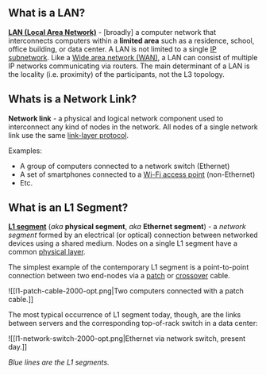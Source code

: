 ## What is a LAN?

[**LAN (Local Area Network)**](https://en.wikipedia.org/wiki/Local_area_network) - [broadly] a computer network that interconnects computers within a **limited area** such as a residence, school, office building, or data center. A LAN is not limited to a single [IP subnetwork](https://labs.iximiuz.com/courses/computer-networking-fundamentals/from-lan-to-vxlan#L3-segment). Like a [Wide area network (WAN)](https://en.wikipedia.org/wiki/Wide_area_network), a LAN can consist of multiple IP networks communicating via routers. The main determinant of a LAN is the locality (i.e. proximity) of the participants, not the L3 topology.

## Whats is a Network Link?

**Network link** - a physical and logical network component used to interconnect any kind of nodes in the network. All nodes of a single network link use the same [link-layer protocol](https://en.wikipedia.org/wiki/Link_layer).

Examples:

- A group of computers connected to a network switch (Ethernet)
- A set of smartphones connected to a [Wi-Fi access point](https://en.wikipedia.org/wiki/Wireless_access_point) (non-Ethernet)
- Etc.

## What is an L1 Segment?

[**L1 segment**](https://en.wikipedia.org/wiki/Network_segment#Ethernet) (*aka* **physical segment**, *aka* **Ethernet segment**) - a *network segment* formed by an electrical (or optical) connection between networked devices using a shared medium. Nodes on a single L1 segment have a common [physical layer](https://en.wikipedia.org/wiki/Physical_layer).

The simplest example of the contemporary L1 segment is a point-to-point connection between two end-nodes via a [patch](https://en.wikipedia.org/wiki/Patch_cable) or [crossover](https://en.wikipedia.org/wiki/Ethernet_crossover_cable) cable.

![[l1-patch-cable-2000-opt.png|Two computers connected with a patch cable.]]

The most typical occurrence of L1 segment today, though, are the links between servers and the corresponding top-of-rack switch in a data center:

![[l1-network-switch-2000-opt.png|Ethernet via network switch, present day.]]

_Blue lines are the L1 segments._
